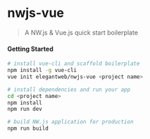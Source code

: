 # nwjs-vue

> A NW.js & Vue.js quick start boilerplate

#### Getting Started

``` bash
# install vue-cli and scaffold boilerplate
npm install -g vue-cli
vue init elegantweb/nwjs-vue <project name>

# install dependencies and run your app
cd <project name>
npm install
npm run dev

# build NW.js application for production
npm run build
```
